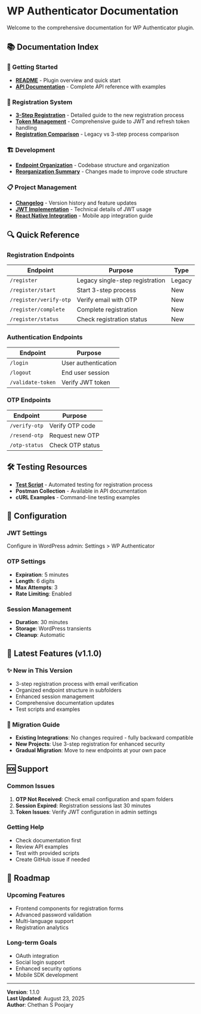 # WP Authenticator Documentation

Welcome to the comprehensive documentation for WP Authenticator plugin.

## 📚 Documentation Index

### 🚀 Getting Started
- **[README](../README.md)** - Plugin overview and quick start
- **[API Documentation](../API_Docs.md)** - Complete API reference with examples

### 🔐 Registration System
- **[3-Step Registration](./3-step-registration.md)** - Detailed guide to the new registration process
- **[Token Management](./token-management.md)** - Comprehensive guide to JWT and refresh token handling
- **[Registration Comparison](./registration-comparison.md)** - Legacy vs 3-step process comparison

### 🏗️ Development
- **[Endpoint Organization](./endpoint-organization.md)** - Codebase structure and organization
- **[Reorganization Summary](./reorganization-summary.md)** - Changes made to improve code structure

### 📋 Project Management
- **[Changelog](../CHANGELOG.md)** - Version history and feature updates
- **[JWT Implementation](./jwt_implemention.md)** - Technical details of JWT usage
- **[React Native Integration](./jwt_plugin_react_nativev.md)** - Mobile app integration guide

## 🔍 Quick Reference

### Registration Endpoints
| Endpoint | Purpose | Type |
|----------|---------|------|
| `/register` | Legacy single-step registration | Legacy |
| `/register/start` | Start 3-step process | New |
| `/register/verify-otp` | Verify email with OTP | New |
| `/register/complete` | Complete registration | New |
| `/register/status` | Check registration status | New |

### Authentication Endpoints
| Endpoint | Purpose |
|----------|---------|
| `/login` | User authentication |
| `/logout` | End user session |
| `/validate-token` | Verify JWT token |

### OTP Endpoints
| Endpoint | Purpose |
|----------|---------|
| `/verify-otp` | Verify OTP code |
| `/resend-otp` | Request new OTP |
| `/otp-status` | Check OTP status |

## 🛠️ Testing Resources

- **[Test Script](../test-3-step-registration.php)** - Automated testing for registration process
- **Postman Collection** - Available in API documentation
- **cURL Examples** - Command-line testing examples

## 🔧 Configuration

### JWT Settings
Configure in WordPress admin: Settings > WP Authenticator

### OTP Settings
- **Expiration**: 5 minutes
- **Length**: 6 digits
- **Max Attempts**: 3
- **Rate Limiting**: Enabled

### Session Management
- **Duration**: 30 minutes
- **Storage**: WordPress transients
- **Cleanup**: Automatic

## 🚀 Latest Features (v1.1.0)

### ✨ New in This Version
- 3-step registration process with email verification
- Organized endpoint structure in subfolders
- Enhanced session management
- Comprehensive documentation updates
- Test scripts and examples

### 🔄 Migration Guide
- **Existing Integrations**: No changes required - fully backward compatible
- **New Projects**: Use 3-step registration for enhanced security
- **Gradual Migration**: Move to new endpoints at your own pace

## 🆘 Support

### Common Issues
1. **OTP Not Received**: Check email configuration and spam folders
2. **Session Expired**: Registration sessions last 30 minutes
3. **Token Issues**: Verify JWT configuration in admin settings

### Getting Help
- Check documentation first
- Review API examples
- Test with provided scripts
- Create GitHub issue if needed

## 🔮 Roadmap

### Upcoming Features
- Frontend components for registration forms
- Advanced password validation
- Multi-language support
- Registration analytics

### Long-term Goals
- OAuth integration
- Social login support
- Enhanced security options
- Mobile SDK development

---

**Version**: 1.1.0  
**Last Updated**: August 23, 2025  
**Author**: Chethan S Poojary
